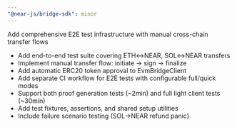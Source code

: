 ```yaml
---
"@near-js/bridge-sdk": minor
---
```


Add comprehensive E2E test infrastructure with manual cross-chain transfer flows

- Add end-to-end test suite covering ETH↔NEAR, SOL↔NEAR transfers
- Implement manual transfer flow: initiate → sign → finalize
- Add automatic ERC20 token approval to EvmBridgeClient
- Add separate CI workflow for E2E tests with configurable full/quick modes
- Support both proof generation tests (~2min) and full light client tests (~30min)
- Add test fixtures, assertions, and shared setup utilities
- Include failure scenario testing (SOL→NEAR refund panic)